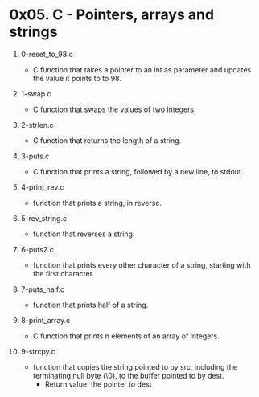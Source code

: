 # 0x05. C - Pointers, arrays and strings

1. 0-reset_to_98.c
   - C function that takes a pointer to an int as parameter and updates the value it points to to 98.

2. 1-swap.c
   - C function that swaps the values of two integers.

3. 2-strlen.c
   - C function that returns the length of a string.

4. 3-puts.c
   - C function that prints a string, followed by a new line, to stdout.

5. 4-print_rev.c
   - function that prints a string, in reverse.

6. 5-rev_string.c
   - function that reverses a string. 

7. 6-puts2.c
   - function that prints every other character of a string, starting with the first character.

8. 7-puts_half.c
   - function that prints half of a string.

9. 8-print_array.c
   - C function that prints n elements of an array of integers.

10. 9-strcpy.c
    - function that copies the string pointed to by src, including the terminating null byte (\0), to the buffer pointed to by dest.
      - Return value: the pointer to dest

